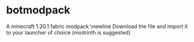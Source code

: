 # botmodpack

A minecraft 1.20.1 fabric modpack \newline
Download the file and import it to your launcher of choice (modrinth is suggested)
